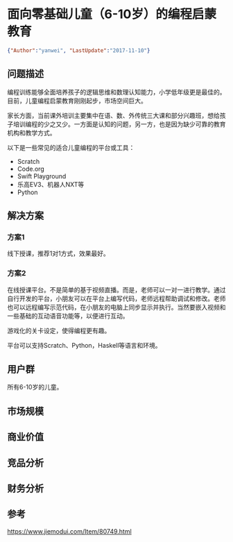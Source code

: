 # 面向零基础儿童（6-10岁）的编程启蒙教育

<link rel="stylesheet" type="text/css" href="../auto-number-title.css" />

```json
{"Author":"yanwei", "LastUpdate":"2017-11-10"}
```

## 问题描述

编程训练能够全面培养孩子的逻辑思维和数理认知能力，小学低年级更是最佳的。目前，儿童编程启蒙教育刚刚起步，市场空间巨大。

家长方面，当前课外培训主要集中在语、数、外传统三大课和部分兴趣班，想给孩子培训编程的少之又少。一方面是认知的问题，另一方，也是因为缺少可靠的教育机构和教学方式。

以下是一些常见的适合儿童编程的平台或工具：

* Scratch
* Code.org
* Swift Playground
* 乐高EV3、机器人NXT等
* Python

## 解决方案

### 方案1

线下授课，推荐1对1方式，效果最好。

### 方案2

在线授课平台。不是简单的基于视频直播。而是，老师可以一对一进行教学。通过自行开发的平台，小朋友可以在平台上编写代码，老师远程帮助调试和修改。老师也可以远程编写示范代码，在小朋友的电脑上同步显示并执行。当然要嵌入视频和一些基础的互动语音功能等，以便进行互动。

游戏化的关卡设定，使得编程更有趣。

平台可以支持Scratch、Python，Haskell等语言和环境。

## 用户群

所有6-10岁的儿童。

## 市场规模

## 商业价值

## 竞品分析

## 财务分析

## 参考

https://www.jiemodui.com/Item/80749.html